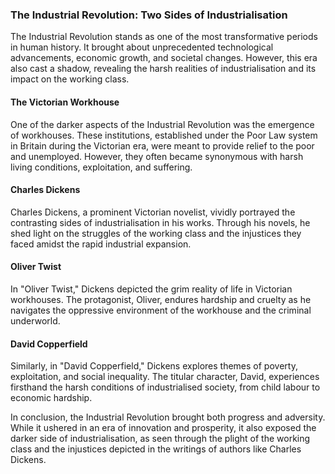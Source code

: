 ### The Industrial Revolution: Two Sides of Industrialisation

The Industrial Revolution stands as one of the most transformative periods in human history. It brought about unprecedented technological advancements, economic growth, and societal changes. However, this era also cast a shadow, revealing the harsh realities of industrialisation and its impact on the working class.

#### The Victorian Workhouse

One of the darker aspects of the Industrial Revolution was the emergence of workhouses. These institutions, established under the Poor Law system in Britain during the Victorian era, were meant to provide relief to the poor and unemployed. However, they often became synonymous with harsh living conditions, exploitation, and suffering.

#### Charles Dickens

Charles Dickens, a prominent Victorian novelist, vividly portrayed the contrasting sides of industrialisation in his works. Through his novels, he shed light on the struggles of the working class and the injustices they faced amidst the rapid industrial expansion.

#### Oliver Twist

In "Oliver Twist," Dickens depicted the grim reality of life in Victorian workhouses. The protagonist, Oliver, endures hardship and cruelty as he navigates the oppressive environment of the workhouse and the criminal underworld.

#### David Copperfield

Similarly, in "David Copperfield," Dickens explores themes of poverty, exploitation, and social inequality. The titular character, David, experiences firsthand the harsh conditions of industrialised society, from child labour to economic hardship.

In conclusion, the Industrial Revolution brought both progress and adversity. While it ushered in an era of innovation and prosperity, it also exposed the darker side of industrialisation, as seen through the plight of the working class and the injustices depicted in the writings of authors like Charles Dickens.